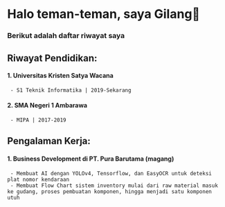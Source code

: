 # Halo teman-teman, saya Gilang👋
### Berikut adalah daftar riwayat saya

## Riwayat Pendidikan:
#### 1. Universitas Kristen Satya Wacana
     - S1 Teknik Informatika | 2019-Sekarang
#### 2. SMA Negeri 1 Ambarawa
     - MIPA | 2017-2019
     
## Pengalaman Kerja:
#### 1. Business Development di PT. Pura Barutama (magang)
     - Membuat AI dengan YOLOv4, Tensorflow, dan EasyOCR untuk deteksi plat nomor kendaraan
     - Membuat Flow Chart sistem inventory mulai dari raw material masuk ke gudang, proses pembuatan komponen, hingga menjadi satu komponen utuh
<!--
**gilangAS20/gilangAS20** is a ✨ _special_ ✨ repository because its `README.md` (this file) appears on your GitHub profile.

Here are some ideas to get you started:

- 🔭 I’m currently working on ...
- 🌱 I’m currently learning ...
- 👯 I’m looking to collaborate on ...
- 🤔 I’m looking for help with ...
- 💬 Ask me about ...
- 📫 How to reach me: ...
- 😄 Pronouns: ...
- ⚡ Fun fact: ...
-->
